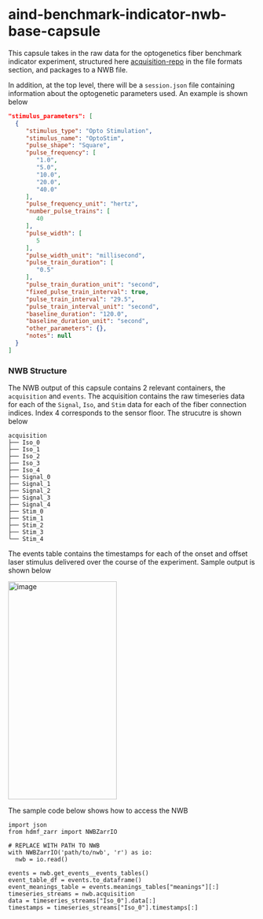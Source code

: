 # aind-benchmark-indicator-nwb-base-capsule

This capsule takes in the raw data for the optogenetics fiber benchmark indicator experiment, structured here [acquisition-repo](https://github.com/AllenNeuralDynamics/FIP_DAQ_Control_IndicatorBenchmarking/blob/main/README.md) in the file formats section, and packages to a NWB file. 

In addition, at the top level, there will be a `session.json` file containing information about the optogenetic parameters used. An example is shown below

```json
"stimulus_parameters": [
  {
     "stimulus_type": "Opto Stimulation",
     "stimulus_name": "OptoStim",
     "pulse_shape": "Square",
     "pulse_frequency": [
        "1.0",
        "5.0",
        "10.0",
        "20.0",
        "40.0"
     ],
     "pulse_frequency_unit": "hertz",
     "number_pulse_trains": [
        40
     ],
     "pulse_width": [
        5
     ],
     "pulse_width_unit": "millisecond",
     "pulse_train_duration": [
        "0.5"
     ],
     "pulse_train_duration_unit": "second",
     "fixed_pulse_train_interval": true,
     "pulse_train_interval": "29.5",
     "pulse_train_interval_unit": "second",
     "baseline_duration": "120.0",
     "baseline_duration_unit": "second",
     "other_parameters": {},
     "notes": null
  }
]
```

### NWB Structure
The NWB output of this capsule contains 2 relevant containers, the `acquisition` and `events`. The acquisition contains the raw timeseries data for each of the `Signal`, `Iso`, and `Stim` data for each of the fiber connection indices. Index 4 corresponds to the sensor floor. The strucutre is shown below

```
acquisition
├── Iso_0
├── Iso_1
├── Iso_2
├── Iso_3
├── Iso_4
├── Signal_0
├── Signal_1
├── Signal_2
├── Signal_3
├── Signal_4
├── Stim_0
├── Stim_1
├── Stim_2
├── Stim_3
└── Stim_4
```

The events table contains the timestamps for each of the onset and offset laser stimulus delivered over the course of the experiment. Sample output is shown below

<img width="221" height="443" alt="image" src="https://github.com/user-attachments/assets/c267e2d0-3b35-4519-ba69-433f03a7b443" />



The sample code below shows how to access the NWB 

```
import json
from hdmf_zarr import NWBZarrIO

# REPLACE WITH PATH TO NWB
with NWBZarrIO('path/to/nwb', 'r') as io:
  nwb = io.read()

events = nwb.get_events__events_tables()
event_table_df = events.to_dataframe()
event_meanings_table = events.meanings_tables["meanings"][:]
timeseries_streams = nwb.acquisition
data = timeseries_streams["Iso_0"].data[:]
timestamps = timeseries_streams["Iso_0"].timestamps[:]

